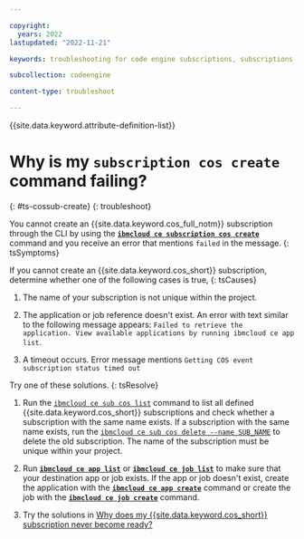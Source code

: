 ```yaml
---

copyright:
  years: 2022
lastupdated: "2022-11-21"

keywords: troubleshooting for code engine subscriptions, subscriptions, tips for subscriptions, ping, object storage

subcollection: codeengine

content-type: troubleshoot

---
```


{{site.data.keyword.attribute-definition-list}}

# Why is my `subscription cos create` command failing?
{: #ts-cossub-create}
{: troubleshoot}

You cannot create an {{site.data.keyword.cos_full_notm}} subscription through the CLI by using the 
[**`ibmcloud ce subscription cos create`**](/docs/codeengine?topic=codeengine-cli#cli-subscription-cos-create) command and you receive an error that mentions `failed` in the message.
{: tsSymptoms}

If you cannot create an {{site.data.keyword.cos_short}} subscription, determine whether one of the following cases is true,
{: tsCauses}

1. The name of your subscription is not unique within the project. 

2. The application or job reference doesn't exist. An error with text similar to the following message appears: `Failed to retrieve the application. View available applications by running ibmcloud ce app list`.

3. A timeout occurs. Error message mentions `Getting COS event subscription status timed out`

Try one of these solutions.
{: tsResolve}

1. Run the [`ibmcloud ce sub cos list`](/docs/codeengine?topic=codeengine-cli#cli-subscription-cos-list) command to list all defined {{site.data.keyword.cos_short}} subscriptions and check whether a subscription with the same name exists. If a subscription with the same name exists, run the [`ibmcloud ce sub cos delete --name SUB_NAME`](/docs/codeengine?topic=codeengine-cli#cli-subscription-cos-delete) to delete the old subscription. The name of the subscription must be unique within your project.

2. Run [**`ibmcloud ce app list`**](/docs/codeengine?topic=codeengine-cli#cli-application-list) or [**`ibmcloud ce job list`**](/docs/codeengine?topic=codeengine-cli#cli-job-list) to make sure that your destination app or job exists. If the app or job doesn't exist, create the application with the [**`ibmcloud ce app create`**](/docs/codeengine?topic=codeengine-cli#cli-application-create) command or create the job with the [**`ibmcloud ce job create`**](/docs/codeengine?topic=codeengine-cli#cli-job-create) command.

3. Try the solutions in [Why does my {{site.data.keyword.cos_short}} subscription never become ready?](/docs/codeengine?topic=codeengine-ts-cossub-notready)



